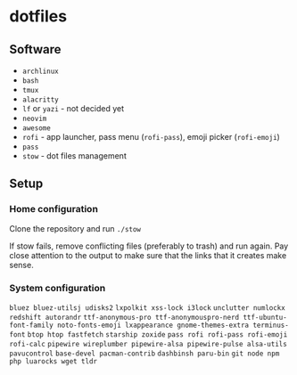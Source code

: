 # dotfiles

## Software

- `archlinux`
- `bash`
- `tmux`
- `alacritty`
- `lf` or `yazi` - not decided yet
- `neovim`
- `awesome`
- `rofi` - app launcher, pass menu (`rofi-pass`), emoji picker (`rofi-emoji`)
- `pass`
- `stow` - dot files management

## Setup

### Home configuration

Clone the repository and run `./stow`

If stow fails, remove conflicting files (preferably to trash) and run again. Pay close attention to the output to make sure that the links that it creates make sense.

### System configuration

`bluez bluez-utilsj udisks2`
`lxpolkit xss-lock i3lock`
`unclutter numlockx redshift autorandr`
`ttf-anonymous-pro ttf-anonymouspro-nerd ttf-ubuntu-font-family noto-fonts-emoji lxappearance gnome-themes-extra terminus-font`
`btop htop fastfetch`
`starship zoxide`
`pass rofi rofi-pass rofi-emoji rofi-calc`
`pipewire wireplumber pipewire-alsa pipewire-pulse alsa-utils pavucontrol`
`base-devel pacman-contrib`
`dashbinsh paru-bin`
`git node npm php luarocks wget tldr`
